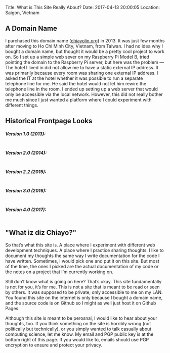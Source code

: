 Title: What is This Site Really About?
Date: 2017-04-13 20:00:05
Location: Saigon, Vietnam

## A Domain Name

I purchased this domain name ([chiayolin.org](http://chiayolin.org)) in 2013. 
It was just few months after moving to Ho Chi Minh City, Vietnam, from Taiwan. 
I had no idea why I bought a domain name, but thought it would be a pretty cool 
project to work on. So I set up a simple web sever on my Raspberry Pi Model B,
tried pointing the domain to the Raspberry Pi server, but here was the problem — 
The hotel I lived in did not allow me to have a static external IP address. It 
was primarily because every room was sharing one external IP address. I asked 
the IT at the hotel whether it was possible to run a separate telephone line for 
me. He said the hotel would not let him rewire the telephone line in the room. 
I ended up setting up a web server that would only be accessible via the local 
network. However, this did not really bother me much since I just wanted a 
platform where I could experiment with different things. 

## Historical Frontpage Looks

##### Version 1.0 (2013):
<img src="http://i.imgur.com/fH7ixrC.png?1" 
     class="img-responsive img-rounded center-block img-border" alt=""/><br/>

##### Version 2.0 (2014):
<img src="http://i.imgur.com/mrhiV2d.png?1" 
     class="img-responsive img-rounded center-block img-border" alt=""/><br/>

##### Version 2.2 (2015):
<img src="http://i.imgur.com/JrU6ztL.png?1" 
     class="img-responsive img-rounded center-block img-border" alt=""/><br/>

##### Version 3.0 (2016):
<img src="http://i.imgur.com/1Gwj5Rs.png?1" 
     class="img-responsive img-rounded center-block img-border" alt=""/><br/>

##### Version 4.0 (2017):
<img src="http://i.imgur.com/OtUozCr.png?1" 
     class="img-responsive img-rounded center-block img-border" alt=""/><br/>

## "What iz diz Chiayo?"

So that’s what this site is. A place where I experiment with different web 
development techniques. A place where I practice sharing thoughts. I like 
to document my thoughts the same way I write documentation for the code I have 
written. Sometimes, I would pick one and put it on this site. But most of the 
time, the ones I picked are the actual documentation of my code or the notes on
a project that I’m currently working on. 

Still don’t know what is going on here? That’s okay. This site fundamentally is
not for you, it’s for me. This is not a site that is meant to be read or seen 
by others. It was supposed to be private, only accessible to me on my LAN. 
You found this site on the internet is only because I bought a domain name, and
the source code is on Github so I might as well just host it on Github Pages.

Although this site is meant to be perosnal, I would like to hear about your 
thoughts, too. If you think something on the site is horribly wrong (not 
politically but technically), or you simply wanted to talk casually about 
computing science, let me know. My email and PGP public key is at the 
bottom right of this page. If you would like to, emails should use PGP 
encryption to ensure and protect your privacy.

